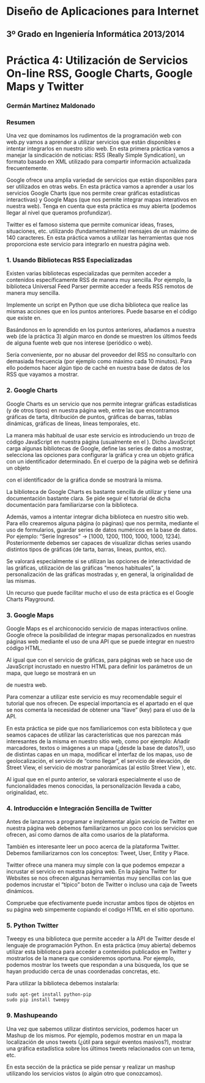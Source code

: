Diseño de Aplicaciones para Internet
====================================
3º Grado en Ingeniería Informática 2013/2014
--------------------------------------------


# Práctica 4: Utilización de Servicios On-line RSS, Google Charts, Google Maps y Twitter
### Germán Martínez Maldonado

### Resumen

Una vez que dominamos los rudimentos de la programación web con web.py vamos a aprender a utilizar servicios que están disponibles e intentar integrarlos en nuestro sitio web. En esta primera práctica vamos a manejar la sindicación de noticias: RSS (Really Simple Syndication), un formato basado en XML utilizado para compartir información actualizada frecuentemente.

Google ofrece una amplia variedad de servicios que están disponibles para ser utilizados en otras webs. En esta práctica vamos a aprender a usar los servicios Google Charts (que nos permite crear gráficas estadísticas interactivas) y Google Maps (que nos permite integrar mapas interativos en nuestra web). Tenga en cuenta que esta práctica es muy abierta (podemos llegar al nivel que queramos profundizar).

Twitter es el famoso sistema que permite comunicar ideas, frases, situaciones, etc. utilizando (fundamentalmente) mensajes de un máximo de 140 caracteres. En esta práctica vamos a utilizar las herramientas que nos proporciona este servicio para integrarlo en nuestra página web.

### 1. Usando Bibliotecas RSS Especializadas

Existen varias bibliotecas especializadas que permiten acceder a contenidos específicamente RSS de manera muy sencilla. Por ejemplo, la biblioteca Universal Feed Parser permite acceder a feeds RSS remotos de manera muy sencilla.

Implemente un script en Python que use dicha biblioteca que realice las mismas acciones que en los puntos anteriores. Puede basarse en el código que existe en.

Basándonos en lo aprendido en los puntos anteriores, añadamos a nuestra web (de la práctica 3) algún marco en donde se muestren los últimos feeds de alguna fuente web que nos interese (periódico o web).

Sería conveniente, por no abusar del proveedor del RSS no consultarlo con demasiada frecuencia (por ejemplo como máximo cada 10 minutos). Para ello podemos hacer algún tipo de caché en nuestra base de datos de los RSS que vayamos a mostrar.

### 2. Google Charts

Google Charts es un servicio que nos permite integrar gráficas estadísticas (y de otros tipos) en nuestra página web, entre las que encontramos gráficas de tarta, ditribución de puntos, gráficas de barras, tablas dinámicas, gráficas de líneas, líneas temporales, etc.

La manera más habitual de usar este servicio es introduciendo un trozo de código JavaScript en nuestra página (usualmente en el <head>). Dicho JavaScript carga algunas bibliotecas de Google, define las series de datos a mostrar, selecciona las opciones para configurar la gráfica y crea un objeto gráfica con un identificador determinado. En el cuerpo de la página web se definirá un objeto <div> con el identificador de la gráfica donde se mostrará la misma.

La biblioteca de Google Charts es bastante sencilla de utilizar y tiene una documentación bastante clara. Se pide seguir el tutorial de dicha documentación para familiarizarse con la biblioteca.

Además, vamos a intentar integrar dicha biblioteca en nuestro sitio web. Para ello crearemos alguna página (o páginas) que nos permita, mediante el uso de formularios, guardar series de datos numéricos en la base de datos. Por ejemplo: “Serie Ingresos” → [1000, 1200, 1100, 1000, 1000, 1234]. Posteriormente debemos ser capaces de visualizar dichas series usando distintos tipos de gráficas (de tarta, barras, lineas, puntos, etc).

Se valorará especialmente si se utilizan las opciones de interactividad de las gráficas, utilización de las gráficas “menos habituales”, la personalización de las gráficas mostradas y, en general, la originalidad de las mismas.

Un recurso que puede facilitar mucho el uso de esta práctica es el Google Charts Playground.

### 3. Google Maps

Google Maps es el archiconocido servicio de mapas interactivos online. Google ofrece la posibilidad de integrar mapas personalizados en nuestras páginas web mediante el uso de una API que se puede integrar en nuestro código HTML.

Al igual que con el servicio de gráficas, para páginas web se hace uso de JavaScript incrustado en nuestro HTML para definir los parámetros de un mapa, que luego se mostrará en un <div> de nuestra web.

Para comenzar a utilizar este servicio es muy recomendable seguir el tutorial que nos ofrecen. De especial importancia es el apartado en el que se nos comenta la necesidad de obtener una “llave” (key) para el uso de la API.

En esta práctica se pide que nos familiaricemos con esta biblioteca y que seamos capaces de utilizar las características que nos parezcan más interesantes de la misma en nuestro sitio web, como por ejemplo: Añadir marcadores, textos o imágenes a un mapa (¿desde la base de datos?), uso de distintas capas en un mapa, modificar el interfaz de los mapas, uso de geolocalización, el servicio de “como llegar”, el servicio de elevación, de Street View, el servicio de mostrar panorámicas (al estilo Street View ), etc.

Al igual que en el punto anterior, se valorará especialmente el uso de funcionalidades menos conocidas, la personalización llevada a cabo, originalidad, etc.

### 4. Introducción e Integración Sencilla de Twitter

Antes de lanzarnos a programar e implementar algún sevicio de Twitter en nuestra página web debemos familiarizarnos un poco con los servicios que ofrecen, así como darnos de alta como usarios de la plataforma.

También es interesante leer un poco acerca de la plataforma Twitter. Debemos familiarizarnos con los conceptos: Tweet, User, Entity y Place.

Twitter ofrece una manera muy simple con la que podemos empezar a incrustar el servicio en nuestra página web. En la página Twitter for Websites se nos ofrecen algunas herramientas muy sencillas con las que podemos incrustar el “típico” boton de Twitter o incluso una caja de Tweets dinámicos.

Compruebe que efectivamente puede incrustar ambos tipos de objetos en su página web simpemente copiando el codigo HTML en el sitio oportuno.

### 5.  Python Twitter

Tweepy es una biblioteca que permite acceder a la API de Twitter desde el lenguaje de programación Python.
En esta práctica (muy abierta) debemos utilizar esta biblioteca para acceder a contenidos publicados en Twitter y mostrarlos de la manera que consideremos oportuna. Por ejemplo, podemos mostrar los tweets que respondan a una búsqueda, los que se hayan producido cerca de unas coordenadas concretas, etc.

Para utilizar la biblioteca debemos instalarla:

```
sudo apt-get install python-pip
sudo pip install tweepy
```

### 9. Mashupeando

Una vez que sabemos utilizar distintos servicios, podemos hacer un Mashup de los mismos. Por ejemplo, podemos mostrar en un mapa la localización de unos tweets (¿útil para seguir eventos masivos?), mostrar una gráfica estadística sobre los últimos tweets relacionados con un tema, etc.

En esta sección de la práctica se pide pensar y realizar un mashup utilizando los servicios vistos (o algún otro que conozcamos).
